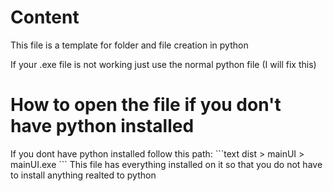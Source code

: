 # Content
This file is a template for folder and file creation in python
<p>If your .exe file is not working just use the normal python file (I will fix this)</p>

<h1>How to open the file if you don't have python installed</h1>
If you dont have python installed follow this path:
```text
dist > mainUI > mainUI.exe
```
This file has everything installed on it so that you do not have to install anything realted to python
